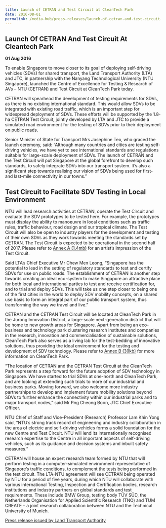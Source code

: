 ```yaml
---
title: Launch of CETRAN and Test Circuit at CleanTech Park
date: 2016-08-01
permalink: /media-hub/press-releases/launch-of-cetran-and-test-circuit-at-cleantech-park
---
```

## Launch Of CETRAN And Test Circuit At Cleantech Park

**01 Aug 2016**

To enable Singapore to move closer to its goal of deploying self-driving vehicles (SDVs) for shared transport, the Land Transport Authority (LTA) and JTC, in partnership with the Nanyang Technological University (NTU Singapore), launched the Centre of Excellence for Testing & Research of AVs – NTU (CETRAN) and Test Circuit at CleanTech Park today.

CETRAN will spearhead the development of testing requirements for SDVs, as there is no existing international standard. This would allow SDVs to be integrated with existing road traffic, which is an important step for widespread deployment of SDVs. These efforts will be supported by the 1.8-ha CETRAN Test Circuit, jointly developed by LTA and JTC to provide a simulated road environment for the testing of SDVs prior to their deployment on public roads.

Senior Minister of State for Transport Mrs Josephine Teo, who graced the launch ceremony, said: “Although many countries and cities are testing self-driving vehicles, we have yet to see international standards and regulations suitable for large-scale deployment of SDVs. The launch of CETRAN and the Test Circuit will put Singapore at the global forefront to develop such standards, to safely integrate SDVs into our transport system. It’s also a significant step towards realising our vision of SDVs being used for first- and last-mile connectivity in our towns.”

## Test Circuit to Facilitate SDV Testing in Local Environment

NTU will lead research activities at CETRAN, operate the Test Circuit and evaluate the SDV prototypes to be tested here. For example, the prototypes must display the ability to manoeuvre in local conditions such as traffic rules, traffic behaviour, road design and our tropical climate. The Test Circuit will also be open to industry players for the development and testing of their own SDVs as they work towards meeting the standards set by CETRAN. The Test Circuit is expected to be operational in the second half of 2017. Please refer to [Annex A (1.4mb)](/files/press-releases/2016/20160801-CETRAN-TestCircuit-annex-a.pdf) for an artist’s impression of the Test Circuit.

Said LTA’s Chief Executive Mr Chew Men Leong, “Singapore has the potential to lead in the setting of regulatory standards to test and certify SDVs for use on public roads. The establishment of CETRAN is another step towards creating an ideal eco-system to make Singapore an attractive place for both local and international parties to test and receive certification for, and to trial and deploy SDVs. This will take us one step closer to being one of the first cities in the world to deploy SDV mobility concepts, on a shared use basis to form an integral part of our public transport system, thus transforming the way we travel and live.”

CETRAN and the CETRAN Test Circuit will be located at CleanTech Park in the Jurong Innovation District, a large-scale next-generation district that will be home to new growth areas for Singapore. Apart from being an eco-business and technology park clustering research institutes and companies in the research, innovation and commercialisation of sustainable solutions, CleanTech Park also serves as a living lab for the test-bedding of innovative solutions, thus providing the ideal environment for the testing and development of SDV technology. Please refer to [Annex B (30kb)](/files/press-releases/2016/20160801-CleanTechPark-annex-b.pdf) for more information on CleanTech Park.

“The location of CETRAN and the CETRAN Test Circuit at the CleanTech Park represents a step forward for the future adoption of SDV technology in Singapore. We have started to trial SDVs at one-north and CleanTech Park, and are looking at extending such trials to more of our industrial and business parks. Moving forward, we also welcome more industry partnerships to develop and implement future mobility solutions beyond SDVs to further enhance the connectivity within our industrial parks and to major transport nodes,” said Mr Png Cheong Boon, JTC Chief Executive Officer.

NTU Chief of Staff and Vice-President (Research) Professor Lam Khin Yong said, “NTU’s strong track record of engineering and industry collaboration in the area of electric and self-driving vehicles forms a solid foundation for the new Centre and Test Circuit. NTU will lend its internationally recognised research expertise to the Centre in all important aspects of self-driving vehicles, such as its guidance and decision systems and inbuilt safety measures.”

CETRAN will house an expert research team formed by NTU that will perform testing in a computer-simulated environment representative of Singapore’s traffic conditions, to complement the tests being performed in the test circuit. The LTA-NTU agreement will see CETRAN being operated by NTU for a period of five years, during which NTU will collaborate with various international Testing, Inspection and Certification bodies, research institutions and industry partners on global standards and test requirements. These include BMW Group, testing body TÜV SÜD, the Netherlands Organisation for Applied Scientific Research (TNO) and TUM CREATE – a joint research collaboration between NTU and the Technical University of Munich.

[Press release issued by Land Transport Authority](https://www.lta.gov.sg/content/ltagov/en/newsroom/2016/8/2/joint-news-release-by-the-land-transport-authority-lta-jtc-ntu---paving-the-way-for-the-safe-and-effective-deployment-o.html)
